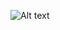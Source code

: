 ![Alt text](image-url "/Users/rima/Documents/GitHub/PersonalPortfolio/public/images/PersonalPortfolio.png")
